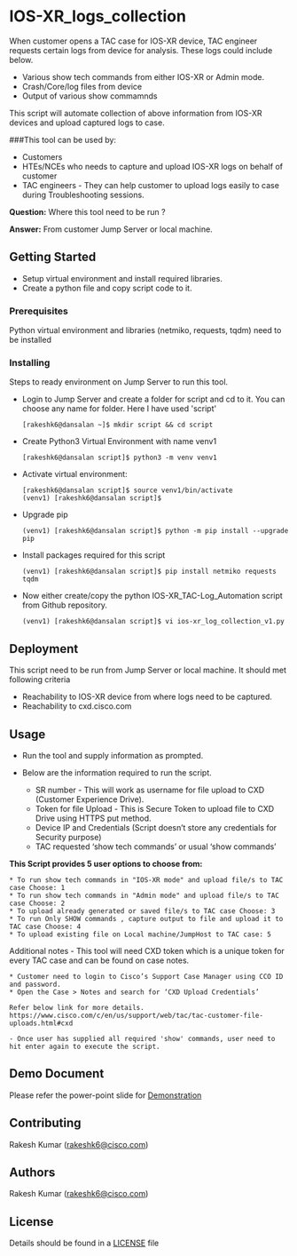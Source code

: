# IOS-XR_logs_collection

When customer opens a TAC case for IOS-XR device, TAC engineer requests certain logs from device for analysis. These logs could include below.

   - Various show tech commands from either IOS-XR or Admin mode.
   - Crash/Core/log files from device
   - Output of various show commamnds
   
This script will automate collection of above information from IOS-XR devices and upload captured logs to case.

###This tool can be used by:
- Customers
- HTEs/NCEs who needs to capture and upload IOS-XR logs on behalf of customer
- TAC engineers - They can help customer to upload logs easily to case during Troubleshooting sessions.


**Question:** Where this tool need to be run ?

**Answer:**  From customer Jump Server or local machine.
	

## Getting Started

- Setup virtual environment and install required libraries.  	
- Create a python file and copy script code to it.


### Prerequisites

Python virtual environment and libraries (netmiko, requests, tqdm) need to be installed

### Installing

Steps to ready environment on Jump Server to run this tool.

- Login to Jump Server and create a folder for script and cd to it. You can choose any name for folder. Here I have used 'script'
	
	`[rakeshk6@dansalan ~]$ mkdir script && cd script`

- Create Python3 Virtual Environment with name venv1	
	
	`[rakeshk6@dansalan script]$ python3 -m venv venv1`
	
- Activate virtual environment:
	
	```
	[rakeshk6@dansalan script]$ source venv1/bin/activate
  	(venv1) [rakeshk6@dansalan script]$
	```
  	
- Upgrade pip
  	
  	`(venv1) [rakeshk6@dansalan script]$ python -m pip install --upgrade pip`
  	
- Install packages required for this script
  	
  	`(venv1) [rakeshk6@dansalan script]$ pip install netmiko requests tqdm`
  	
- Now either create/copy the python IOS-XR_TAC-Log_Automation script from Github repository.
	
	`(venv1) [rakeshk6@dansalan script]$ vi ios-xr_log_collection_v1.py`
	

## Deployment

This script need to be run from Jump Server or local machine. It should met following criteria
- Reachability to IOS-XR device from where logs need to be captured.
- Reachability to cxd.cisco.com

## Usage

- Run the tool and supply information as prompted.

- Below are the information required to run the script.

	- SR number - This will work as username for file upload to CXD (Customer Experience Drive).
	- Token for file Upload - This is Secure Token to upload file to CXD Drive using HTTPS put method.
	- Device IP and Credentials (Script doesn’t store any credentials for Security purpose)
	- TAC requested ‘show tech commands’ or usual ‘show commands’
   

**This Script provides 5 user options to choose from:**


    * To run show tech commands in "IOS-XR mode" and upload file/s to TAC case Choose: 1
    * To run show tech commands in "Admin mode" and upload file/s to TAC case Choose: 2
    * To upload already generated or saved file/s to TAC case Choose: 3
    * To run Only SHOW commands , capture output to file and upload it to TAC case Choose: 4
    * To upload existing file on Local machine/JumpHost to TAC case: 5
   

Additional notes
	- This tool will need CXD token which is a unique token for every TAC case and can be found on case notes.
	
    * Customer need to login to Cisco’s Support Case Manager using CCO ID and password.
    * Open the Case > Notes and search for ‘CXD Upload Credentials’

	Refer below link for more details.
	https://www.cisco.com/c/en/us/support/web/tac/tac-customer-file-uploads.html#cxd
	
	- Once user has supplied all required 'show' commands, user need to hit enter again to execute the script.

## Demo Document

Please refer the power-point slide for [Demonstration](https://github.com/rakeshchhikara/IOS-XR_TAC-Log_Automation/blob/master/IOS-XR_TAC-Log_Automation.pptx) 

## Contributing

Rakesh Kumar (rakeshk6@cisco.com)

## Authors

Rakesh Kumar (rakeshk6@cisco.com)

## License

Details should be found in a [LICENSE](https://github.com/rakeshchhikara/IOS-XR_TAC-Log_Automation/blob/master/README.md) file

